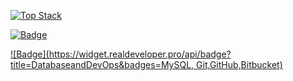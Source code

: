 
<!--
**younahshin-dev/younahshin-dev** is a ✨ _special_ ✨ repository because its `README.md` (this file) appears on your GitHub profile.

Here are some ideas to get you started:

- 🔭 I’m currently working on ...
- 🌱 I’m currently learning ...
- 👯 I’m looking to collaborate on ...
- 🤔 I’m looking for help with ...
- 💬 Ask me about ...
- 📫 How to reach me: ..
- 😄 Pronouns: ...
- ⚡ Fun fact: ...
-->
[![Top Stack](https://widget.realdeveloper.pro/api/top?stack=JavaScript,Oracle,React)](https://github.com/younahshin-dev)

[![Badge](https://widget.realdeveloper.pro/api/badge?title=LanguagesandFramework&badges=JavaScript,React,Redux,jQuery,Java,spring)](https://github.com/younahshin-dev)

[![Badge](https://widget.realdeveloper.pro/api/badge?title=DatabaseandDevOps&badges=MySQL, Git,GitHub,Bitbucket)](https://github.com/younahshin-dev)

<!--[![Repository Card](https://widget.realdeveloper.pro/api/card?user=kijepark&repo=adserver-tutorial)](https://github.com/kijepark/adserver-tutorial)  -->

